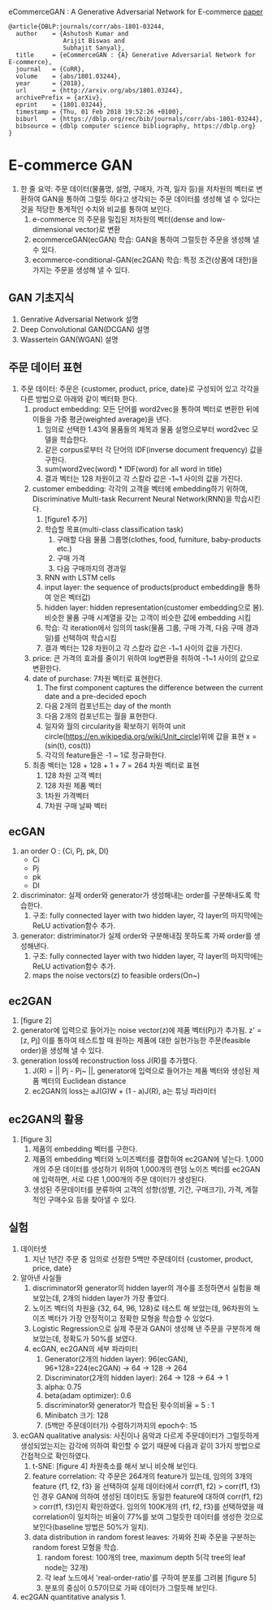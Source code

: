 eCommerceGAN : A Generative Adversarial Network for E-commerce [paper](https://arxiv.org/abs/1801.03244)
```
@article{DBLP:journals/corr/abs-1801-03244,
  author    = {Ashutosh Kumar and
               Arijit Biswas and
               Subhajit Sanyal},
  title     = {eCommerceGAN : {A} Generative Adversarial Network for E-commerce},
  journal   = {CoRR},
  volume    = {abs/1801.03244},
  year      = {2018},
  url       = {http://arxiv.org/abs/1801.03244},
  archivePrefix = {arXiv},
  eprint    = {1801.03244},
  timestamp = {Thu, 01 Feb 2018 19:52:26 +0100},
  biburl    = {https://dblp.org/rec/bib/journals/corr/abs-1801-03244},
  bibsource = {dblp computer science bibliography, https://dblp.org}
}
```

# E-commerce GAN
1. 한 줄 요약: 주문 데이터(물품명, 설명, 구매자, 가격, 일자 등)을 저차원의 벡터로 변환하여 GAN을 통하여 그럴듯 하다고 생각되는 주문 데이터를 생성해 낼 수 있다는 것을 적당한 통계적인 수치와 비교를 통하여 보인다.
	1. e-commerce 의 주문을 밀집된 저차원의 벡터(dense and low-dimensional vector)로 변환
	1. ecommerceGAN(ecGAN) 학습: GAN을 통하여 그럴듯한 주문을 생성해 낼 수 있다.
	1. ecommerce-conditional-GAN(ec2GAN) 학습: 특정 조건(상품에 대한)을 가지는 주문을 생성해 낼 수 있다.

## GAN 기초지식
1. Genrative Adversarial Network 설명
1. Deep Convolutional GAN(DCGAN) 설명
1. Wassertein GAN(WGAN) 설명

## 주문 데이터 표현
1. 주문 데이터: 주문은 {customer, product, price, date}로 구성되어 있고 각각을 다른 방법으로 아래와 같이 벡터화 한다.
	1. product embedding: 모든 단어를 word2vec을 통하여 벡터로 변환한 뒤에 이들을 가중 평균(weighted average)을 낸다.
		1. 임의로 선택한 1.43억 물품들의 제목과 물품 설명으로부터 word2vec 모델을 학습한다.
		1. 같은 corpus로부터 각 단어의 IDF(inverse document frequency) 값을 구한다.
		1. sum(word2vec(word) * IDF(word) for all word in title)
		1. 결과 벡터는 128 차원이고 각 스칼라 값은 -1~1 사이의 값을 가진다.
	1. customer embedding: 각각의 고객을 벡터에 embedding하기 위하여, Discriminative Multi-task Recurrent Neural Network(RNN)을 학습시킨다. 
		1. [figure1 추가]
		1. 학습할 목표(multi-class classification task)
			1. 구매할 다음 물품 그룹명(clothes, food, furniture, baby-products etc.)
			1. 구매 가격
			1. 다음 구매까지의 경과일
		1. RNN with LSTM cells
		1. input layer: the sequence of products(product embedding을 통하여 얻은 벡터값)
		1. hidden layer: hidden representation(customer embedding으로 봄). 비슷한 물품 구매 시계열을 갖는 고객이 비슷한 값에 embedding 시킴
		1. 학습: 각 iteration에서 임의의 task(물품 그룹, 구매 가격, 다음 구매 경과일)를 선택하여 학습시킴
		1. 결과 벡터는 128 차원이고 각 스칼라 값은 -1~1 사이의 값을 가진다.
	1. price: 큰 가격의 효과를 줄이기 위하여 log변환을 취하여 -1~1 사이의 값으로 변환한다.
	1. date of purchase: 7차원 벡터로 표현한다.
		1. The first component captures the difference between the current date and a pre-decided epoch
		1. 다음 2개의 컴포넌트는 day of the month
		1. 다음 2개의 컴포넌트는 월을 표현한다.
		1. 일자와 월의 circularity을 확보하기 위하여 unit circle(https://en.wikipedia.org/wiki/Unit_circle)위에 값을 표현 x = (sin(t), cos(t))
		1. 각각의 feature들은 -1 ~ 1로 정규화한다.
	1. 최종 벡터는 128 + 128 + 1 + 7 = 264 차원 벡터로 표현
		1. 128 차원 고객 벡터
		1. 128 차원 제품 벡터
		1. 1차원 가격벡터
		1. 7차원 구매 날짜 벡터

## ecGAN
1. an order O : {Ci, Pj, pk, Dl}
	- Ci
	- Pj
	- pk
	- Dl
1. discriminator: 실제 order와 generator가 생성해내는 order를 구분해내도록 학습한다.
	1. 구조: fully connected layer with two hidden layer, 각 layer의 마지막에는 ReLU activation함수 추가.
1. generator: distriminator가 실제 order와 구분해내짐 못하도록 가짜 order를 생성해낸다.
	1. 구조: fully connected layer with two hidden layer, 각 layer의 마지막에는 ReLU activation함수 추가.
	1. maps the noise vectors(z) to feasible orders(On~)

## ec2GAN
1. [figure 2]
1. generator에 입력으로 들어가는 noise vector(z)에 제품 벡터(Pj)가 추가됨. z' = [z, Pj] 이를 통하여 테스트할 때 원하는 제품에 대한 실현가능한 주문(feasible order)을 생성해 낼 수 있다.
1. generation loss에 reconstruction loss J(R)를 추가했다.
	1. J(R) = || Pj - Pj~ ||, generator에 입력으로 들어가는 제품 벡터와 생성된 제품 벡터의 Euclidean distance
	1. ec2GAN의 loss는 aJ(G)W + (1 - a)J(R), a는 튜닝 파라미터

## ec2GAN의 활용
1. [figure 3]
	1. 제품의 embedding 벡터를 구한다.
	1. 제품의 embedding 벡터와 노이즈벡터를 결합하여 ec2GAN에 넣는다. 1,000개의 주문 데이터를 생성하기 위하여 1,000개의 랜덤 노이즈 벡터를 ec2GAN에 입력하면, 서로 다른 1,000개의 주문 데이터가 생성된다.
	1. 생성된 주문데이터를 분류하여 고객의 성향(성별, 기간, 구매크기), 가격, 계절적인 구매수요 등을 찾아낼 수 있다.

## 실험
1. 데이터셋
	1. 지난 1년간 주문 중 임의로 선정한 5백만 주문데이터 {customer, product, price, date}
1. 알아낸 사실들
	1. discriminator와 generator의 hidden layer의 개수를 조정하면서 실험을 해 보았는데, 2개의 hidden layer가 가장 좋았다.
	1. 노이즈 벡터의 차원을 {32, 64, 96, 128}로 테스트 해 보았는데, 96차원의 노이즈 벡터가 가장 안정적이고 정확한 모형을 학습할 수 있었다.
	1. Logistic Regression으로 실제 주문과 GAN이 생성해 낸 주문을 구분하게 해 보았는데, 정확도가 50%를 보였다.
	1. ecGAN, ec2GAN의 세부 파라미터
		1. Generator(2개의 hidden layer): 96(ecGAN), 96+128=224(ec2GAN) -> 64 -> 128 -> 264
		1. Discriminator(2개의 hidden layer): 264 -> 128 -> 64 -> 1
		1. alpha: 0.75
		1. beta(adam optimizer): 0.6
		1. discriminator와 generator가 학습된 횟수의비율 = 5 : 1
		1. Minibatch 크기: 128
		1. (5백만 주문데이터가) 수렴하기까지의 epoch수: 15
1. ecGAN qualitative analysis: 사진이나 음악과 다르게 주문데이터가 그럴듯하게 생성되었는지는 감각에 의하여 확인할 수 없기 때문에 다음과 같이 3가지 방법으로 간접적으로 확인하였다.
	1. t-SNE: [figure 4] 차원축소를 해서 보니 비슷해 보인다.
	1. feature correlation: 각 주문은 264개의 feature가 있는데, 임의의 3개의 feature {f1, f2, f3} 을 선택하여 실제 데이터에서 corr(f1, f2) > corr(f1, f3) 인 경우 GAN에 의하여 생성된 데이터도 동일한 feature에 대하여 corr(f1, f2) > corr(f1, f3)인지 확인하였다. 임의의 100K개의 {f1, f2, f3}를 선택하였을 때 correlation이 일치하는 비율이 77%를 보여 그럴듯한 데이터를 생성한 것으로 보인다(baseline 방법은 50%가 일치).
	1. data distribution in random forest leaves: 가짜와 진짜 주문을 구분하는 random forest 모형을 학습.
		1. random forest: 100개의 tree, maximum depth 5(각 tree의 leaf node는 32개)
		1. 각 leaf 노드에서 'real-order-ratio'를 구하여 분포를 그려봄 [figure 5]
		1. 분포의 중심이 0.57이므로 가짜 데이터가 그럴듯해 보인다.
1. ec2GAN quantitative analysis
	1. 
